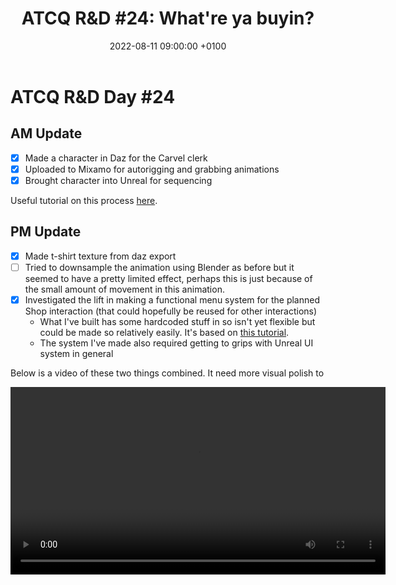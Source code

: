 ﻿---
layout: post 
title:  "ATCQ R&D #24: What're ya buyin?"
date:   2022-08-11 09:00:00 +0100 
categories: [unreal, atcq, illustrator, aseprite, daz]
---

# ATCQ R&D Day #24

## AM Update

- [x] Made a character in Daz for the Carvel clerk
- [x] Uploaded to Mixamo for autorigging and grabbing animations
- [x] Brought character into Unreal for sequencing

Useful tutorial on this process [here](https://www.youtube.com/watch?v=HYOlKZdmQGc).

## PM Update

- [x] Made t-shirt texture from daz export 
- [ ] Tried to downsample the animation using Blender as before but it seemed to have a pretty limited effect, perhaps this is just because of the small amount of movement in this animation.
- [x] Investigated the lift in making a functional menu system for the planned Shop interaction (that could hopefully be reused for other interactions)
  - What I've built has some hardcoded stuff in so isn't yet flexible but could be made so relatively easily. It's based on [this tutorial](https://www.youtube.com/watch?v=lXrK2ywouX8&t=615s).
  - The system I've made also required getting to grips with Unreal UI system in general

Below is a video of these two things combined. It need more visual polish to

<video controls width="600">
    <source src="/docs/assets/videos/2022-08-11 16-53-18-1.webm"
            type="video/webm">
</video>






